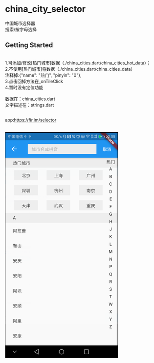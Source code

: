 # china_city_selector

 中国城市选择器
 <br>搜索/按字母选择

## Getting Started

 <br>1.可添加/修改[热门城市]数据（./china_cities.dart/china_cities_hot_data）；
 <br>2.不使用[热门城市]将数据（./china_cities.dart/china_cities_data）
 <br>注释掉:{"name": "热门", "pinyin": "0"},
 <br>3.点击回掉方法在_onTileClick
 <br>4.暂时没有定位功能
 <br>
 <br>数据在：china_cities.dart
 <br>文字描述在：strings.dart


<br>app:https://fir.im/selector

<br>![Alt text](assets/20180411120632.png)